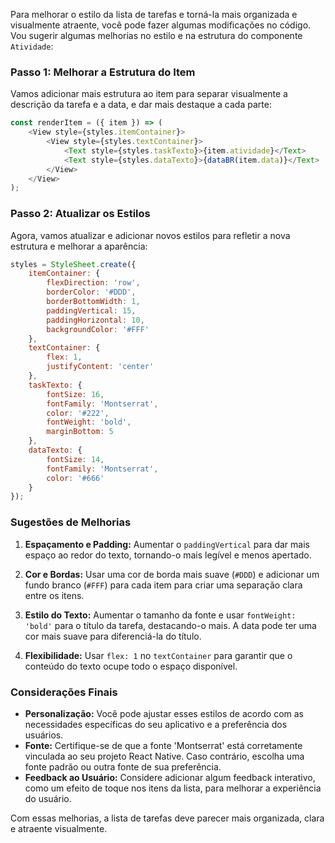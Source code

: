 Para melhorar o estilo da lista de tarefas e torná-la mais organizada e visualmente atraente, você pode fazer algumas modificações no código. Vou sugerir algumas melhorias no estilo e na estrutura do componente `Atividade`:

### Passo 1: Melhorar a Estrutura do Item

Vamos adicionar mais estrutura ao item para separar visualmente a descrição da tarefa e a data, e dar mais destaque a cada parte:

```javascript
const renderItem = ({ item }) => (
    <View style={styles.itemContainer}>
        <View style={styles.textContainer}>
            <Text style={styles.taskTexto}>{item.atividade}</Text>
            <Text style={styles.dataTexto}>{dataBR(item.data)}</Text>
        </View>
    </View>
);
```

### Passo 2: Atualizar os Estilos

Agora, vamos atualizar e adicionar novos estilos para refletir a nova estrutura e melhorar a aparência:

```javascript
styles = StyleSheet.create({
    itemContainer: {
        flexDirection: 'row',
        borderColor: '#DDD',
        borderBottomWidth: 1,
        paddingVertical: 15,
        paddingHorizontal: 10,
        backgroundColor: '#FFF'
    },
    textContainer: {
        flex: 1,
        justifyContent: 'center'
    },
    taskTexto: {
        fontSize: 16,
        fontFamily: 'Montserrat',
        color: '#222',
        fontWeight: 'bold',
        marginBottom: 5
    },
    dataTexto: {
        fontSize: 14,
        fontFamily: 'Montserrat',
        color: '#666'
    }
});
```

### Sugestões de Melhorias

1. **Espaçamento e Padding:** Aumentar o `paddingVertical` para dar mais espaço ao redor do texto, tornando-o mais legível e menos apertado.

2. **Cor e Bordas:** Usar uma cor de borda mais suave (`#DDD`) e adicionar um fundo branco (`#FFF`) para cada item para criar uma separação clara entre os itens.

3. **Estilo do Texto:** Aumentar o tamanho da fonte e usar `fontWeight: 'bold'` para o título da tarefa, destacando-o mais. A data pode ter uma cor mais suave para diferenciá-la do título.

4. **Flexibilidade:** Usar `flex: 1` no `textContainer` para garantir que o conteúdo do texto ocupe todo o espaço disponível.

### Considerações Finais

- **Personalização:** Você pode ajustar esses estilos de acordo com as necessidades específicas do seu aplicativo e a preferência dos usuários.
- **Fonte:** Certifique-se de que a fonte 'Montserrat' está corretamente vinculada ao seu projeto React Native. Caso contrário, escolha uma fonte padrão ou outra fonte de sua preferência.
- **Feedback ao Usuário:** Considere adicionar algum feedback interativo, como um efeito de toque nos itens da lista, para melhorar a experiência do usuário.

Com essas melhorias, a lista de tarefas deve parecer mais organizada, clara e atraente visualmente.